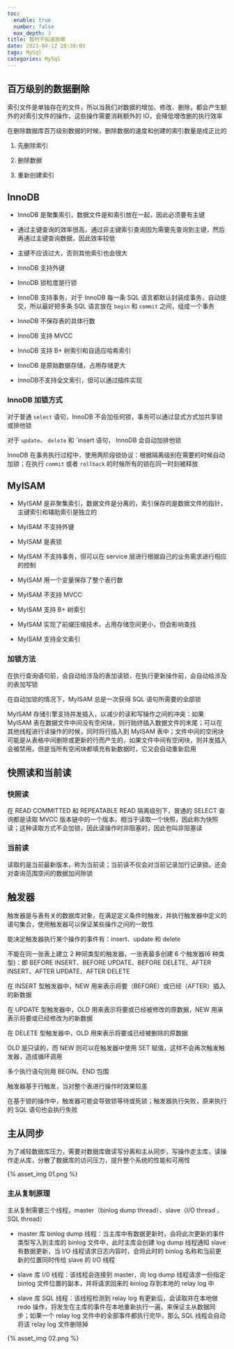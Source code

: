 ```yaml
---
toc:
  enable: true
  number: false
  max_depth: 3
title: 暂时不知道放哪
date: 2023-04-12 20:38:03
tags: MySql
categories: MySql
---
```


## 百万级别的数据删除

索引文件是单独存在的文件，所以当我们对数据的增加、修改、删除，都会产生额外的对索引文件的操作，这些操作需要消耗额外的 IO，会降低增改删的执行效率

在删除数据库百万级别数据的时候，删除数据的速度和创建的索引数量是成正比的

1. 先删除索引

2. 删除数据

3. 重新创建索引

## InnoDB

- InnoDB 是聚集索引，数据文件是和索引放在一起，因此必须要有主键

- 通过主键查询的效率很高，通过非主键索引查询因为需要先查询到主键，然后再通过主键查询数据，因此效率较低

- 主键不应该过大，否则其他索引也会很大

- InnoDB 支持外键

- InnoDB 锁粒度是行锁

- InnoDB 支持事务，对于 InnoDB 每一条 SQL 语言都默认封装成事务，自动提交，所以最好把多条 SQL 语言放在 `begin` 和 `commit` 之间，组成一个事务

- InnoDB 不保存表的具体行数

- InnoDB 支持 MVCC

- InnoDB 支持 B+ 树索引和自适应哈希索引

- InnoDB 是原始数据存储，占用存储更大

- InnoDB不支持全文索引，但可以通过插件实现

### InnoDB 加锁方式

对于普通 `select` 语句，InnoDB 不会加任何锁，事务可以通过显式方式加共享锁或排他锁

对于 `update`、 `delete` 和 `insert 语句， InnoDB 会自动加排他锁

InnoDB 在事务执行过程中，使用两阶段锁协议：根据隔离级别在需要的时候自动加锁；在执行 `commit` 或者 `rollback` 的时候所有的锁在同一时刻被释放

## MyISAM

- MyISAM 是非聚集索引，数据文件是分离的，索引保存的是数据文件的指针，主键索引和辅助索引是独立的

- MyISAM 不支持外键

- MyISAM 是表锁

- MyISAM 不支持事务，但可以在 service 层进行根据自己的业务需求进行相应的控制

- MyISAM 用一个变量保存了整个表行数

- MyISAM 不支持 MVCC

- MyISAM 支持 B+ 树索引

- MyISAM 实现了前缀压缩技术，占用存储空间更小，但会影响查找

- MyISAM 支持全文索引

### 加锁方法

在执行查询语句前，会自动给涉及的表加读锁，在执行更新操作前，会自动给涉及的表加写锁

在自动加锁的情况下，MyISAM 总是一次获得 SQL 语句所需要的全部锁

MyISAM 存储引擎支持并发插入，以减少的读和写操作之间的冲突：如果 MyISAM 表在数据文件中间没有空闲块，则行始终插入数据文件的末尾；可以在其他线程进行读操作的时候，同时将行插入到 MyISAM 表中；文件中间的空闲块可能是从表格中间删除或更新的行而产生的，如果文件中间有空闲块，则并发插入会被禁用，但是当所有空闲块都填充有新数据时，它又会自动重新启用


## 快照读和当前读

### 快照读

在 READ COMMITTED 和 REPEATABLE READ 隔离级别下，普通的 SELECT 查询都是读取 MVCC 版本链中的一个版本，相当于读取一个快照，因此称为快照读；这种读取方式不会加锁，因此读操作时非阻塞的，因此也叫非阻塞读

### 当前读

读取的是当前最新版本，称为当前读；当前读不仅会对当前记录加行记录锁，还会对查询范围空间的数据加间隙锁

## 触发器

触发器是与表有关的数据库对象，在满足定义条件时触发，并执行触发器中定义的语句集合，使用触发器可以保证某些操作之间的一致性

能决定触发器执行某个操作的事件有：insert、update 和 delete

不能在同一张表上建立 2 种同类型的触发器，一张表最多创建 6 个触发器(6 种类型)：即 BEFORE INSERT、BEFORE UPDATE、BEFORE DELETE、AFTER INSERT、AFTER UPDATE、AFTER DELETE

在 INSERT 型触发器中，NEW 用来表示将要（BEFORE）或已经（AFTER）插入的新数据

在 UPDATE 型触发器中，OLD 用来表示将要或已经被修改的原数据，NEW 用来表示将要或已经修改为的新数据

在 DELETE 型触发器中，OLD 用来表示将要或已经被删除的原数据

OLD 是只读的，而 NEW 则可以在触发器中使用 SET 赋值，这样不会再次触发触发器，造成循环调用

多个执行语句则用 BEGIN、END 包围

触发器基于行触发，当对整个表进行操作时效果较差

在基于锁的操作中，触发器可能会导致锁等待或死锁；触发器执行失败，原来执行的 SQL 语句也会执行失败

## 主从同步

为了减轻数据库压力，需要对数据库做读写分离和主从同步，写操作走主库，读操作走从库，分散了数据库的访问压力，提升整个系统的性能和可用性

{% asset_img 01.png %}

### 主从复制原理

主从复制需要三个线程，master（binlog dump thread）、slave（I/O thread 、SQL thread）

- master 库 binlog dump 线程：当主库中有数据更新时，会将此次更新的事件类型写入到主库的 binlog 文件中，此时主库会创建 log dump 线程通知 slave 有数据更新，当 I/O 线程请求日志内容时，会将此时的 binlog 名称和当前更新的位置同时传给 slave 的 I/O 线程

- slave 库 I/0 线程：该线程会连接到 master，向 log dump 线程请求一份指定 binlog 文件位置的副本，并将请求回来的 binlog 存到本地的 relay log 中

- slave 库 SQL 线程：该线程检测到 relay log 有更新后，会读取并在本地做 redo 操作，将发生在主库的事件在本地重新执行一遍，来保证主从数据同步；如果一个 relay log 文件中的全部事件都执行完毕，那么 SQL 线程会自动将该 relay log 文件删除掉

{% asset_img 02.png %}